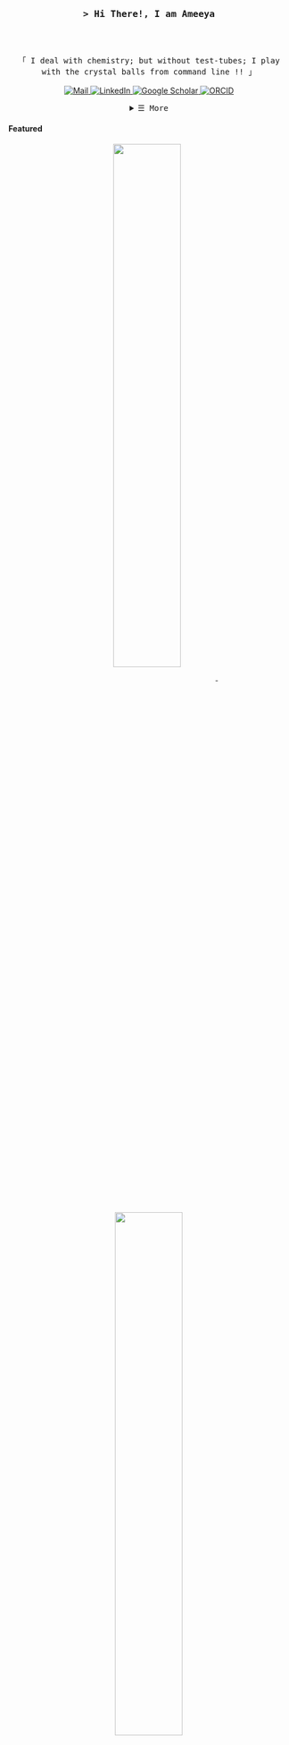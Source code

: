 
<!-- Title -->
<h3 align="center">
        <samp>&gt; Hi There!, I am
                <b><a target="_blank">Ameeya</a></b>
        </samp>
</h3>
<br>

<p align="center">
        <!-- Intro -->
        <samp>
                <br>
                「 I deal with chemistry; but without test-tubes; I play with the crystal balls from command line !!</b> 」
                <br>
                <br>
        </samp>
        <!-- Details Section -->
        <!-- Mail -->
        <a href="mailto:ameeyabhusansahoo5@gmail.com" target="_blank">
            <img alt="Mail" src="https://img.shields.io/badge/-Mail-EA4335?style=flat-square&logo=Gmail&logoColor=white">
        </a>
        <!-- LinkedIn -->
        <a href="https://www.linkedin.com/in/ameeya-bhusan/" target="_blank">
            <img alt="LinkedIn" src="https://img.shields.io/badge/-LinkedIn-0A66C2?style=flat-square&logo=LinkedIn&logoColor=white">
        </a>
        <!-- Google Scholar -->
        <a href="https://scholar.google.com/citations?user=0Qg5YsUAAAAJ&hl=en" target="_blank">
            <img alt="Google Scholar" src="https://img.shields.io/badge/-Google_Scholar-4285F4?style=flat-square&logo=Google-Scholar&logoColor=white">
        </a>
        <!-- ORCID -->
        <a href="https://orcid.org/0009-0009-5974-2942" target="_blank">
            <img alt="ORCID" src="https://img.shields.io/badge/-ORCID-A6CE39?style=flat-square&logo=ORCID&logoColor=white">
        </a>
</p>

<!-- Technologies -->
<details align="center">
    <summary> <samp>&#9776; More</samp></summary>
    <p align="center">
        <!-- Python -->
        <a  target="_blank"><img alt="Python"
                        src="https://img.shields.io/badge/-Python-F7DF1E?style=flat-square&logo=Python&logoColor=black">
        </a>
        <!-- Bash -->
        <a target="_blank"><img alt="Bash"
                        src="https://img.shields.io/badge/-Bash-02cdf1?style=flat-square&logo=gnubash&logoColor=black">
        </a>
        <!-- Linux -->
        <a  target="_blank"><img alt="Linux"
                        src="https://img.shields.io/badge/-Linux-white?style=flat-square&logo=linux&logoColor=black">
        </a>
        <!-- Github -->
        <a target="_blank"><img alt="Github"
                        src="https://img.shields.io/badge/-Github-10172a?style=flat-square&logo=github&logoColor=37bcf8">
        </a>
        <!-- Arduino -->
        <a  target="_blank"><img alt="Chemistry"
                        src="https://img.shields.io/badge/-Chemistry-00979D?style=flat-square&">
        </a>
    </p>
</details>

<!-- Featured Repositories -->
#### Featured

<p align="center">
<a href="https://github.com/ameeya-bhusan/VASP_guide">
<img width='49%' align="center"src="https://github-readme-stats.vercel.app/api/pin/?username=ameeya-bhusan&repo=VASP_guide&border_color=02D892&bg_color=0D1117&title_color=C9D1D9&text_color=8B949E&icon_color=02D892" />
</a>
<span>&nbsp;</span>
<a href="https://github.com/ameeya-bhusan/USPEX_guide">
<img width='49%' align="center"src="https://github-readme-stats.vercel.app/api/pin/?username=ameeya-bhusan&repo=USPEX_guide&border_color=02D892&bg_color=0D1117&title_color=C9D1D9&text_color=8B949E&icon_color=02D892" />
</a>
</p>

